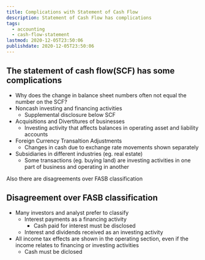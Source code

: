 ```yaml
---
title: Complications with Statement of Cash Flow
description: Statement of Cash Flow has complications
tags:
  - accounting
  - cash-flow-statement
lastmod: 2020-12-05T23:50:06
publishdate: 2020-12-05T23:50:06
---
```


## The statement of cash flow(SCF) has some complications

- Why does the change in balance sheet numbers often not equal the number on the SCF?
- Noncash investing and financing activities
  - Supplemental disclosure below SCF
- Acquisitions and Divertitures of businesses
  - Investing activity that affects balances in operating asset and liability accounts
- Foreign Currency Transaltion Adjustments
  - Changes in cash due to exchange rate movements shown separately
- Subsidiaries in different industries (eg. real estate)
  - Some transactions (eg. buying land) are investing activities in one part of business and operating in another

Also there are disagreements over FASB classification

## Disagreement over FASB classification

- Many investors and analyst prefer to classify
  - Interest payments as a financing activity
    - Cash paid for interest must be disclosed
  - Interest and dividends received as an investing activity
- All income tax effects are shown in the operating section, even if the income relates to financing or investing activities
  - Cash must be diclosed
